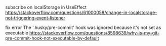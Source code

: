 subscribe on localStorage in UseEffect
https://stackoverflow.com/questions/61000058/change-in-localstorage-not-triggering-event-listener

fix error The '.husky/pre-commit' hook was ignored because it's not set as executable
https://stackoverflow.com/questions/8598639/why-is-my-git-pre-commit-hook-not-executable-by-default
